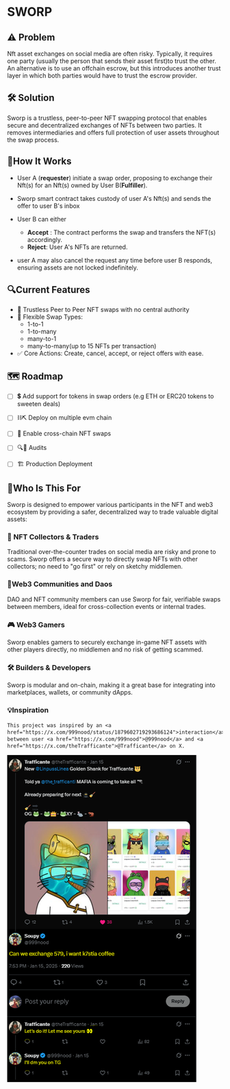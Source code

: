 
# SWORP

## ⚠ Problem
Nft asset exchanges on social media are often risky. Typically, it requires one party (usually the person that sends their asset first)to
trust the other. An alternative is to use an offchain escrow, but this introduces another trust layer in which both parties would have to trust the escrow provider.

## 🛠 Solution
Sworp is a trustless, peer-to-peer NFT swapping protocol that enables secure and decentralized exchanges of NFTs between two parties. It removes intermediaries and offers full protection of user assets throughout the swap process.


## 🔁How It Works
* User A (**requester**) initiate a swap order, proposing to exchange their Nft(s) for an Nft(s) owned by User B(**Fulfiller**).
* Sworp smart contract takes custody of user A's Nft(s) and sends the offer to user B's inbox
* User B can either
    
    - **Accept** : The contract performs the swap and transfers the NFT(s) accordingly.
    - **Reject**: User A's NFTs are returned.


* user A may also cancel the request any time before user B responds, ensuring assets are not locked indefinitely.

## 🔍Current Features
- 🔐 Trustless Peer to Peer NFT swaps with no central authority
- 🔁 Flexible Swap Types:
    - 1-to-1
    - 1-to-many
    - many-to-1
    - many-to-many(up to 15 NFTs per transaction)
- ✅ Core Actions: Create, cancel, accept, or reject offers with ease.  

## 🗺 Roadmap
- [ ] 💲 Add support for tokens in swap orders (e.g ETH or ERC20 tokens to sweeten deals)

- [ ] ⛓⛏ Deploy on multiple evm chain

- [ ] 🔗 Enable cross-chain NFT swaps

- [ ] 🔍👾 Audits

- [ ] 🏗 Production Deployment

## 👥Who Is This For
Sworp is designed to empower various participants in the NFT and web3 ecosystem by providing a safer, decentralized way to trade valuable digital assets:

### 🎨 NFT Collectors & Traders
Traditional over-the-counter trades on social media are risky and prone to scams. Sworp offers a secure way to directly swap NFTs with other collectors; no need to "go first" or rely on sketchy middlemen.

### 👥Web3 Communities and Daos
DAO and NFT community members can use Sworp for fair, verifiable swaps between members, ideal for cross-collection events or internal trades.

### 🎮 Web3 Gamers
Sworp enables gamers to securely exchange in-game NFT assets with other players directly, no middlemen and no risk of getting scammed.

### 🛠 Builders & Developers
Sworp is modular and on-chain, making it a great base for integrating into marketplaces, wallets, or community dApps.

### 💡Inspiration
    This project was inspired by an <a href="https://x.com/999nood/status/1879602719293686124">interaction</a> between user <a href="https://x.com/999nood">@999nood</a> and <a href="https://x.com/theTrafficante">@Trafficante</a> on X. 


![Inspiration Tweet](./xscenario.PNG)